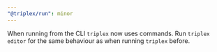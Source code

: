 ```yaml
---
"@triplex/run": minor
---
```


When running from the CLI `triplex` now uses commands. Run `triplex editor` for the same behaviour as when running `triplex` before.
